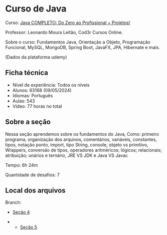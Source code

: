
# Curso de Java

Curso: [Java COMPLETO: Do Zero ao Profissional + Projetos!](https://www.udemy.com/course/fundamentos-de-programacao-com-java/)


Professor: Leonardo Moura Leitão, Cod3r Cursos Online.

Sobre o curso: Fundamentos Java, Orientação a Objeto, Programação Funcional, MySQL, MongoDB, Spring Boot, JavaFX, JPA, Hibernate e mais.

(Dados da plataforma udemy)

## Ficha técnica
- Nível de experiência: Todos os níveis
- Alunos: 63168 (09/05/2024)
- Idiomas: Português
- Aulas: 543
- Vídeo: 77 horas no total

## Sobre a seção
Nessa seção aprendemos sobre os fundamentos do Java, Como: primeiro programa, organização dos arquivos, comentários, variáveis, constantes, tipos, notação ponto, import, tipo String, console, objeto vs primitivo, Wrappers, conversão de tipos, operadores aritméricos; lógicos; relacionais; atribuição; unários e ternário, JRE VS JDK e Java VS Javac

Tempo: 6h 24m

Quantidade de desafios: 7

## Local dos arquivos


Branch:

- [Seção 4](https://github.com/Diog0-SA/Udemy-Java/tree/se%C3%A7%C3%A3o4)

- - [Seção 5](https://github.com/Diog0-SA/Udemy-Java/tree/se%C3%A7%C3%A3o5)
